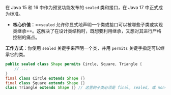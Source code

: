 在 Java 15 和 16 中作为预览功能发布的 `sealed` 类和接口，在 Java 17 中正式成为标准。

- **核心价值**：==`sealed` 允许你显式地声明一个类或接口可以被哪些子类或实现类继承==。这解决了在设计类结构时，既想要利用继承，又想对其进行严格控制的痛点。

**工作方式**：你使用 `sealed` 关键字来声明一个类，并用 `permits` 关键字指定可以继承它的类。

```java
public sealed class Shape permits Circle, Square, Triangle {
    // ...
}
final class Circle extends Shape {}
final class Square extends Shape {}
class Triangle extends Shape {} // 这里的子类必须是 final, sealed, 或 non-sealed
```

